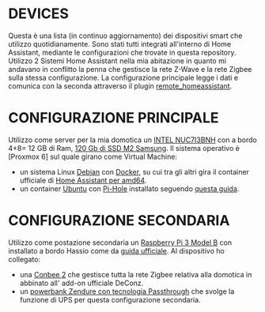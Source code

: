 # DEVICES
Questa è una lista (in continuo aggiornamento) dei dispositivi smart che utilizzo quotidianamente.
Sono stati tutti integrati all'interno di Home Assistant, mediante le configurazioni che trovate in questa repository.
Utilizzo 2 Sistemi Home Assistant nella mia abitazione in quanto mi andavano in conflitto la penna che gestisce la rete Z-Wave e la rete Zigbee sulla stessa configurazione.
La configurazione principale legge i dati e comunica con la seconda attraverso il plugin [remote_homeassistant].

# CONFIGURAZIONE PRINCIPALE
Utilizzo come server per la mia domotica un [INTEL NUC7I3BNH] con a bordo 4+8= 12 GB di Ram, [120 Gb di SSD M2 Samsung].
Il sistema operativo è [Proxmox 6] sul quale girano come Virtual Machine:
 - un sistema Linux [Debian] con [Docker], su cui tra gli altri gira il container ufficiale di [Home Assistant per amd64].
 - un container [Ubuntu] con [Pi-Hole] installato seguendo [questa guida].

# CONFIGURAZIONE SECONDARIA
Utilizzo come postazione secondaria un [Raspberry Pi 3 Model B] con installato a bordo Hassio come da [guida ufficiale].
Al dispositivo ho collegato:
 - una [Conbee 2] che gestisce tutta la rete Zigbee relativa alla domotica in abbinato all' add-on ufficiale DeConz.
 - un [powerbank Zendure con tecnologia Passthrough] che svolge la funzione di UPS per questa configurazione secondaria.

[INTEL NUC7I3BNH]: <https://amzn.to/2TTdeDw>
[120 Gb di SSD M2 Samsung]: <https://amzn.to/2HDHZWw>
[Proxmox]: <https://www.proxmox.com/en/>
[Debian]: <https://www.debian.org/>
[Docker]: <https://www.docker.com/>
[Home Assistant per amd64]: <https://diyfuturism.com/index.php/2018/03/20/pi-to-nuc-part-1-migrating-hass-io-to-a-virtual-machine-proxmox-docker/>
[Ubuntu]: <https://www.ubuntu-it.org/>
[Pi-Hole]: <https://pi-hole.net/>
[questa guida]: <https://www.linuxincluded.com/install-pi-hole-on-ubuntu/>
[remote_homeassistant]: <https://github.com/lukas-hetzenecker/home-assistant-remote>
[Raspberry Pi 3 Model B]: <https://amzn.to/2Fvos7u>
[guida ufficiale]: <https://www.home-assistant.io/hassio/installation/>
[Conbee 2]: <https://amzn.to/2QXWJSx>
[powerbank Zendure con tecnologia Passthrough]: <https://amzn.to/2s1vaiw>

